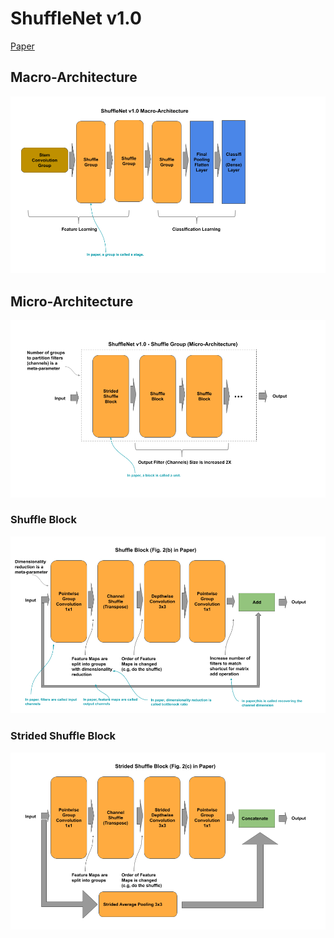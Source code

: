 
# ShuffleNet v1.0

[Paper](https://arxiv.org/pdf/1707.01083.pdf)

## Macro-Architecture

<img src='shufflenet/macro.png'>

## Micro-Architecture

<img src='shufflenet/micro.png'>

### Shuffle Block

<img src='shufflenet/block.png'>

### Strided Shuffle Block

<img src='shufflenet/strided-block.png'>
